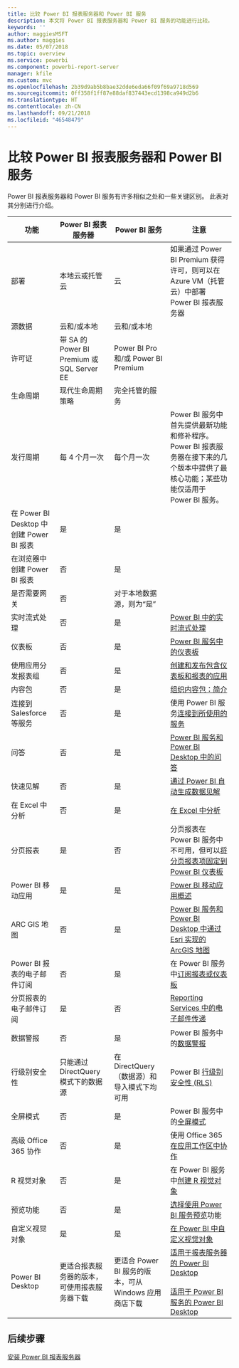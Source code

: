 ```yaml
---
title: 比较 Power BI 报表服务器和 Power BI 服务
description: 本文将 Power BI 报表服务器和 Power BI 服务的功能进行比较。
keywords: ''
author: maggiesMSFT
ms.author: maggies
ms.date: 05/07/2018
ms.topic: overview
ms.service: powerbi
ms.component: powerbi-report-server
manager: kfile
ms.custom: mvc
ms.openlocfilehash: 2b39d9ab5b8bae32dde6eda66f09f69a9718d569
ms.sourcegitcommit: 0ff358f1ff87e88daf837443ecd1398ca949d2b6
ms.translationtype: HT
ms.contentlocale: zh-CN
ms.lasthandoff: 09/21/2018
ms.locfileid: "46548479"
---
```

# <a name="comparing-power-bi-report-server-and-the-power-bi-service"></a>比较 Power BI 报表服务器和 Power BI 服务

Power BI 报表服务器和 Power BI 服务有许多相似之处和一些关键区别。 此表对其分别进行介绍。

| 功能 | Power BI 报表服务器 | Power BI 服务 | 注意
|---------|---------|---------|---------|
| 部署 | 本地云或托管云 | 云 | 如果通过 Power BI Premium 获得许可，则可以在 Azure VM（托管云）中部署 Power BI 报表服务器
| 源数据 | 云和/或本地 | 云和/或本地 |  
| 许可证 | 带 SA 的 Power BI Premium 或 SQL Server EE | Power BI Pro 和/或 Power BI Premium |  
| 生命周期 | 现代生命周期策略 | 完全托管的服务 |  
| 发行周期 | 每 4 个月一次 | 每个月一次 | Power BI 服务中首先提供最新功能和修补程序。 Power BI 报表服务器在接下来的几个版本中提供了最核心功能；某些功能仅适用于 Power BI 服务。
| 在 Power BI Desktop 中创建 Power BI 报表 | 是 | 是 |  
| 在浏览器中创建 Power BI 报表 | 否 | 是 |  
| 是否需要网关 | 否 | 对于本地数据源，则为“是” |  
| 实时流式处理 | 否 | 是 | [Power BI 中的实时流式处理](../service-real-time-streaming.md)
| 仪表板 | 否 | 是 | [Power BI 服务中的仪表板](../consumer/end-user-dashboards.md) 
| 使用应用分发报表组 | 否 | 是 | [创建和发布包含仪表板和报表的应用](../consumer/end-user-create-apps.md) 
| 内容包 | 否 | 是 | [组织内容包：简介](../service-organizational-content-pack-introduction.md) 
| 连接到 Salesforce 等服务 | 否 | 是 | 使用 Power BI 服务[连接到所使用的服务](../consumer/end-user-connect-to-services.md)
| 问答 | 否 | 是 | [Power BI 服务和 Power BI Desktop 中的问答](../consumer/end-user-q-and-a.md) 
| 快速见解 | 否 | 是 | [通过 Power BI 自动生成数据见解](../consumer/end-user-insights.md) 
| 在 Excel 中分析 | 否 | 是 | [在 Excel 中分析](../service-analyze-in-excel.md) 
| 分页报表 | 是 | 否 | 分页报表在 Power BI 服务中不可用，但可以[将分页报表项固定到 Power BI 仪表板](https://docs.microsoft.com/sql/reporting-services/pin-reporting-services-items-to-power-bi-dashboards)
| Power BI 移动应用 | 是 | 是 | [Power BI 移动应用概述](../consumer/mobile/mobile-apps-for-mobile-devices.md) 
| ARC GIS 地图 | 否 | 是 | [Power BI 服务和 Power BI Desktop 中通过 Esri 实现的 ArcGIS 地图](../power-bi-visualization-arcgis.md)
| Power BI 报表的电子邮件订阅 | 否 | 是 | 在 Power BI 服务中[订阅报表或仪表板](../consumer/end-user-subscribe.md) 
| 分页报表的电子邮件订阅 | 是 | 否 | [Reporting Services 中的电子邮件传递](https://docs.microsoft.com/sql/reporting-services/subscriptions/e-mail-delivery-in-reporting-services)  
| 数据警报 | 否 | 是 | Power BI 服务中的[数据警报](../service-set-data-alerts.md)
| 行级别安全性 | 只能通过 DirectQuery 模式下的数据源 | 在 DirectQuery（数据源）和导入模式下均可用 | Power BI [行级别安全性 (RLS)](../service-admin-rls.md) 
| 全屏模式 | 否 | 是 | Power BI 服务中的[全屏模式](../service-fullscreen-mode.md) 
| 高级 Office 365 协作 | 否 | 是 | 使用 Office 365 [在应用工作区中协作](../service-collaborate-power-bi-workspace.md) 
| R 视觉对象 | 否 | 是 | 在 Power BI 服务中[创建 R 视觉对象](../visuals/service-r-visuals.md)  
| 预览功能 | 否 | 是 | [选择使用 Power BI 服务预览](../consumer/end-user-preview-features.md)功能 
| 自定义视觉对象 | 是 | 是 | [在 Power BI 中自定义视觉对象](../power-bi-custom-visuals.md) 
| Power BI Desktop | 更适合报表服务器的版本，可使用报表服务器下载 | 更适合 Power BI 服务的版本，可从 Windows 应用商店下载 | [适用于报表服务器的 Power BI Desktop](https://powerbi.microsoft.com/report-server/) <br><br> [适用于 Power BI 服务的 Power BI Desktop](http://aka.ms/pbidesktopstore)

## <a name="next-steps"></a>后续步骤
[安装 Power BI 报表服务器](install-report-server.md)  



